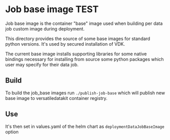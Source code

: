 # Job base image TEST

Job base image is the container "base" image used when building per data job custom image during deployment.

This directory provides the source of some base images for standard python versions.
It's used by secured installation of VDK.

The current base image installs supporting libraries for some native bindings necessary for installing from source
some python packages which user may specify for their data job.

## Build

To build the job_base images run `./publish-job-base` which will publish new base image to versatiledatakit container registry.

## Use

It's then set in values.yaml of the helm chart as `deploymentDataJobBaseImage` option
